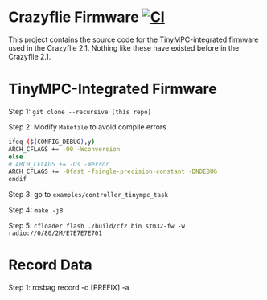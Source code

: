 # Crazyflie Firmware  [![CI](https://github.com/bitcraze/crazyflie-firmware/workflows/CI/badge.svg)](https://github.com/bitcraze/crazyflie-firmware/actions?query=workflow%3ACI)

This project contains the source code for the TinyMPC-integrated firmware used in the Crazyflie 2.1. Nothing like these have existed before in the Crazyflie 2.1.

# TinyMPC-Integrated Firmware

Step 1: `git clone --recursive [this repo]`

Step 2: Modify `Makefile` to avoid compile errors

```BASH
ifeq ($(CONFIG_DEBUG),y)
ARCH_CFLAGS	+= -O0 -Wconversion
else
# ARCH_CFLAGS += -Os -Werror
ARCH_CFLAGS += -Ofast -fsingle-precision-constant -DNDEBUG 
endif
```

Step 3: go to `examples/controller_tinympc_task`

Step 4: `make -j8`

Step 5: `cfloader flash ./build/cf2.bin stm32-fw -w radio://0/80/2M/E7E7E7E701`

# Record Data

Step 1: rosbag record -o [PREFIX] -a

